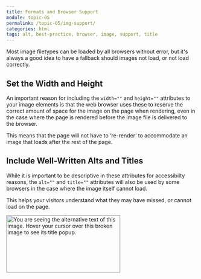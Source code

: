 ```yaml
---
title: Formats and Browser Support
module: topic-05
permalink: /topic-05/img-support/
categories: html
tags: alt, best-practice, browser, image, support, title
---
```


<div class="divider-heading"></div>

Most image filetypes can be loaded by all browsers without error, but it's always a good idea to have a fallback should images not load, or not load correctly.


## Set the Width and Height
An important reason for including the `width=""` and `height=""` attributes to your image elements is that the web browser uses these to reserve the correct amount of space for the image on the page when rendering, even in the case where the page is rendered before the image file is delivered to the browser.

This means that the page will not have to ‘re-render’ to accommodate an image that loads after the rest of the page.


## Include Well-Written Alts and Titles

While it is important to be descriptive in these attributes for accessibilty reasons, the `alt=""` and `title=""` attributes will also be used by some browsers in the case where the image itself cannot load.

This helps your visitors understand what they may have missed, or cannot load on the page.

<img src="" alt="You are seeing the alternative text of this image. Hover your cursor over this broken image to see its title popup." title="I am the title!" style="width: 300px; height: 150px; border: 1px solid #AEA79F"/>
